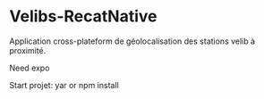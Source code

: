 # Velibs-RecatNative

Application cross-plateform de géolocalisation des stations velib à proximité.

Need expo

Start projet:
yar or npm install

